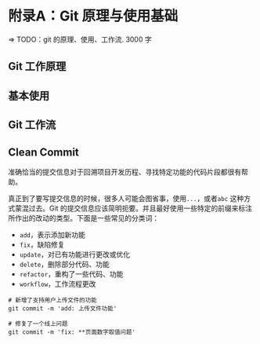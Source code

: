 # 附录A：Git 原理与使用基础

=> TODO：git 的原理、使用、工作流. 3000 字

## Git 工作原理

## 基本使用

## Git 工作流

## Clean Commit

准确恰当的提交信息对于回溯项目开发历程、寻找特定功能的代码片段都很有帮助。

真正到了要写提交信息的时候，很多人可能会图省事，使用`...`，或者`abc` 这种方式蒙混过去。Git 的提交信息应该简明扼要。并且最好使用一些特定的前缀来标注所作出的改动的类型。下面是一些常见的分类词：

+ `add`，表示添加新功能
+ `fix`，缺陷修复
+ `update`，对已有功能进行更改或优化
+ `delete`，删除部分代码、功能
+ `refactor`，重构了一些代码、功能
+ `workflow`，工作流程更改

```
# 新增了支持用户上传文件的功能
git commit -m 'add: 上传文件功能'

# 修复了一个线上问题
git commit -m 'fix: **页面数字取值问题'
```
